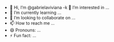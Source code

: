 - 👋 Hi, I’m @gabrielaviviana
-k 👀 I’m interested in ...
- 🌱 I’m currently learning ...
- 💞️ I’m looking to collaborate on ...
- 📫 How to reach me ...
- 😄 Pronouns: ...
- ⚡ Fun fact: ...

<!---
gabrielaviviana/gabrielaviviana is a ✨ special ✨ repository because its `README.md` (this file) appears on your GitHub profile.
You can click the Preview link to take a look at your changes.
--->

